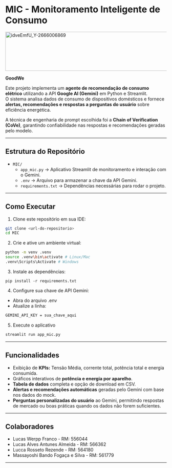 # MIC - Monitoramento Inteligente de Consumo

<img width="820" height="122" alt="idveEmfU_Y-2666006869" src="https://github.com/user-attachments/assets/82e8f14e-74f2-4a38-b28a-44959f0823cd" />

**GoodWe**

Este projeto implementa um **agente de recomendação de consumo elétrico** utilizando a API **Google AI (Gemini)** em Python e Streamlit.  
O sistema analisa dados de consumo de dispositivos domésticos e fornece **alertas, recomendações e respostas a perguntas do usuário** sobre eficiência energética.  

A técnica de engenharia de prompt escolhida foi a **Chain of Verification (CoVe)**, garantindo confiabilidade nas respostas e recomendações geradas pelo modelo.

---

## Estrutura do Repositório

- `MIC/`  
  - `app_mic.py` → Aplicativo Streamlit de monitoramento e interação com o Gemini.  
  - `.env` → Arquivo para armazenar a chave da API Gemini.  
  - `requirements.txt` → Dependências necessárias para rodar o projeto.  

---

## Como Executar

1. Clone este repositório em sua IDE:
```bash
git clone <url-do-repositorio>
cd MIC
```
2. Crie e ative um ambiente virtual:
```bash
python -m venv .venv
source .venv\bin\activate # Linux/Mac
.venv\Scripts\Activate # Windows
```
3. Instale as dependências:
```
pip install -r requirements.txt
```
4. Configure sua chave de API Gemini:
- Abra do arquivo .env
- Atualize a linha:
```bash
GEMINI_API_KEY = sua_chave_aqui
```
5. Execute o aplicativo
```bash
streamlit run app_mic.py
```

---

## Funcionalidades
- Exibição de **KPIs:** Tensão Média, corrente total, potência total e energia consumida.
- Gráficos interativos de **potência e energia por aparelho**.
- **Tabela de dados** completa e opção de download em CSV.
- **Alertas e recomendações automáticas** geradas pelo Gemini com base nos dados do mock.
- **Perguntas personalizadas do usuário** ao Gemini, permitindo respostas de mercado ou boas práticas quando os dados não forem suficientes.

---

## Colaboradores
- Lucas Werpp Franco - RM: 556044
- Lucas Alves Antunes Almeida - RM: 566362
- Lucca Rosseto Rezende - RM: 564180
- Massayoshi Bando Fogaça e Silva - RM: 561779

---
